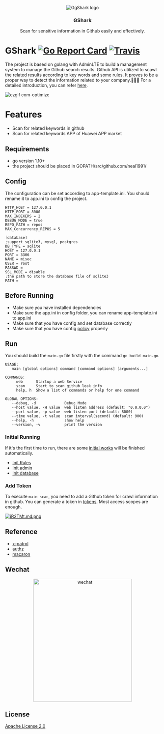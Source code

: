 <p align="center">
   <img alt="GgShark logo" src="https://s1.ax1x.com/2018/10/17/idhZvj.png" />
   <h3 align="center">GShark</h3>
   <p align="center">Scan for sensitive information in Github easily and effectively.</p>
</p>

# GShark [![Go Report Card](https://goreportcard.com/badge/github.com/neal1991/gshark)](https://goreportcard.com/report/github.com/neal1991/gshark)   [![Travis](https://travis-ci.org/neal1991/gshark.svg?branch=master)](https://travis-ci.org/neal1991/gshark.svg?branch=master)

The project is based on golang with AdminLTE to build a management system to manage the Github search results. Github API is utilized to scawl the related results according to key words and some rules. It proves to be a proper way to detect the information related to your company.:rocket::rocket::rocket: For a detailed introduction, you can refer [here](https://mp.weixin.qq.com/s?__biz=MzI3MjA3MTY3Mw==&mid=2247483770&idx=1&sn=9f02c2803e1c946e8c23b16ff3eba757&chksm=eb396fecdc4ee6fa2f378e846f354f45acf6e6f540cfd54190e9353df47c7707e3a2aadf714f&token=1263666156&lang=zh_CN#rd).

![ezgif com-optimize](https://user-images.githubusercontent.com/12164075/47776907-72db2a00-dd2e-11e8-9862-db4aa5c458ff.gif)

# Features

* Scan for related keywords in github
* Scan for related keywords APP of Huawei APP market

## Requirements

* go version 1.10+
* the project should be placed in GOPATH/src/github.com/neal1991/

## Config

The configuration can be set according to app-template.ini. You should rename it to app.ini to config the project.

```
HTTP_HOST = 127.0.0.1
HTTP_PORT = 8000
MAX_INDEXERS = 2
DEBUG_MODE = true
REPO_PATH = repos
MAX_Concurrency_REPOS = 5

[database]
;support sqlite3, mysql, postgres
DB_TYPE = sqlite
HOST = 127.0.0.1
PORT = 3306
NAME = misec
USER = root
PASSWD = 
SSL_MODE = disable
;the path to store the database file of sqlite3
PATH = 
```

## Before Running

* Make sure you have installed dependencies
* Make sure the app.ini in config folder, you can rename app-template.ini to app.ini
* Make sure that you have config and set database correctly
* Make sure that you have config [policy](https://github.com/neal1991/gshark/blob/master/conf/policy.csv) properly

## Run

You should build the `main.go` file firstly with the command `go build main.go`.
```
USAGE:
   main [global options] command [command options] [arguments...]

COMMANDS:
     web      Startup a web Service
     scan     Start to scan github leak info
     help, h  Show a list of commands or help for one command

GLOBAL OPTIONS:
   --debug, -d             Debug Mode
   --host value, -H value  web listen address (default: "0.0.0.0")
   --port value, -p value  web listen port (default: 8000)
   --time value, -t value  scan interval(second) (default: 900)
   --help, -h              show help
   --version, -v           print the version
```

### Initial Running

If it's the first time to run, there are some [initial works](https://github.com/neal1991/gshark/blob/0ea3365f88e012df3fef1079df04a4f4b266319d/models/models.go#L31) will be finished automatically.

* [Init Rules](https://github.com/neal1991/gshark/blob/0ea3365f88e012df3fef1079df04a4f4b266319d/models/models.go#L98)
* [Init admin](https://github.com/neal1991/gshark/blob/0ea3365f88e012df3fef1079df04a4f4b266319d/models/models.go#L117)
* [Init database](https://github.com/neal1991/gshark/blob/0ea3365f88e012df3fef1079df04a4f4b266319d/models/models.go#L47)

### Add Token

To execute `main scan`, you need to add a Github token for crawl information in github. You can generate a token in [tokens](https://github.com/settings/tokens). Most access scopes are enough.

[![iR2TMt.md.png](https://s1.ax1x.com/2018/10/31/iR2TMt.md.png)](https://imgchr.com/i/iR2TMt)

## Reference

* [x-patrol](https://github.com/MiSecurity/x-patrol)
* [authz](https://github.com/go-macaron/authz)
* [macaron](https://github.com/go-macaron/macaron)

## Wechat

<p align="center">
   <img alt="wechat" src="https://s2.ax1x.com/2019/01/02/FItEfU.png" width="320" height="400"/>
</p>

## License

[Apache License 2.0](https://github.com/neal1991/gshark/blob/master/LICENSE)



